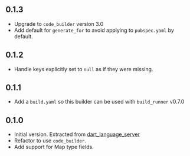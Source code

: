 ## 0.1.3

- Upgrade to `code_builder` version 3.0
- Add default for `generate_for` to avoid applying to `pubspec.yaml` by default.

## 0.1.2

- Handle keys explicitly set to `null` as if they were missing.

## 0.1.1

- Add a `build.yaml` so this builder can be used with `build_runner` v0.7.0

## 0.1.0

- Initial version. Extracted from
  [dart_language_server](https://github.com/natebosch/dart_language_server)
- Refactor to use `code_builder`.
- Add support for Map type fields.
